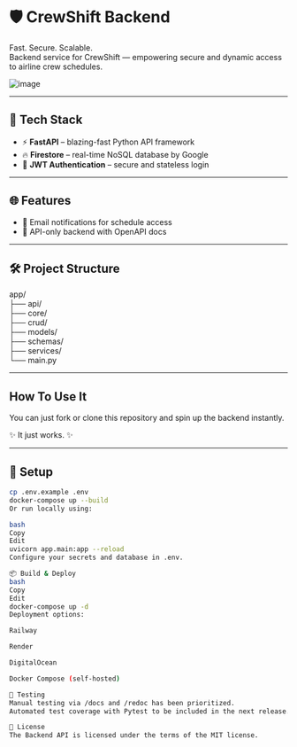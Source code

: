 # 🛡️ CrewShift Backend

Fast. Secure. Scalable.  
Backend service for CrewShift — empowering secure and dynamic access to airline crew schedules.

![image](https://github.com/user-attachments/assets/f9292327-a8e1-4959-bc0c-f5ada06b7a14)

---

## 🚀 Tech Stack

- ⚡ **FastAPI** – blazing-fast Python API framework
- 🔥 **Firestore** – real-time NoSQL database by Google
- 🔐 **JWT Authentication** – secure and stateless login

---

## 🌐 Features

- 🔔 Email notifications for schedule access
- 🔐 API-only backend with OpenAPI docs

---

## 🛠️ Project Structure

app/  
├── api/  
├── core/  
├── crud/  
├── models/  
├── schemas/  
├── services/  
└── main.py

---

## How To Use It

You can just fork or clone this repository and spin up the backend instantly.

✨ It just works. ✨

---

## 🔧 Setup

```bash
cp .env.example .env
docker-compose up --build
Or run locally using:

bash
Copy
Edit
uvicorn app.main:app --reload
Configure your secrets and database in .env.

📦 Build & Deploy
bash
Copy
Edit
docker-compose up -d
Deployment options:

Railway

Render

DigitalOcean

Docker Compose (self-hosted)

🧪 Testing
Manual testing via /docs and /redoc has been prioritized.
Automated test coverage with Pytest to be included in the next release.

📄 License
The Backend API is licensed under the terms of the MIT license.
